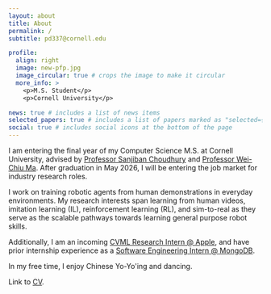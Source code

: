 ```yaml
---
layout: about
title: About
permalink: /
subtitle: pd337@cornell.edu

profile:
  align: right
  image: new-pfp.jpg
  image_circular: true # crops the image to make it circular
  more_info: >
    <p>M.S. Student</p>
    <p>Cornell University</p>

news: true # includes a list of news items
selected_papers: true # includes a list of papers marked as "selected={true}"
social: true # includes social icons at the bottom of the page
---
```


I am entering the final year of my Computer Science M.S. at Cornell University, advised by [Professor Sanjiban Choudhury](https://sanjibanc.github.io/) and [Professor Wei-Chiu Ma](https://www.cs.cornell.edu/~weichiu/). After graduation in May 2026, I will be entering the job market for industry research roles.

I work on training robotic agents from human demonstrations in everyday environments. My research interests span learning from human videos, imitation learning (IL), reinforcement learning (RL), and sim-to-real as they serve as the scalable pathways towards learning general purpose robot skills.

Additionally, I am an incoming [CVML Research Intern @ Apple](https://www.apple.com/apple-vision-pro/), and have prior internship experience as a [Software Engineering Intern @ MongoDB](https://www.mongodb.com/).

In my free time, I enjoy Chinese Yo-Yo'ing and dancing.

Link to [CV](https://pdan101.github.io/assets/pdf/PrithwishCV-2025.pdf).
